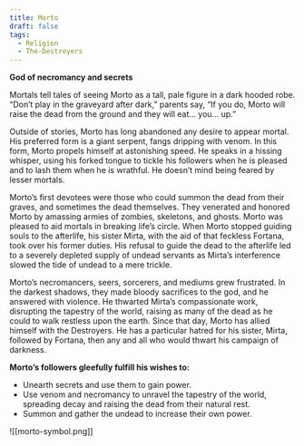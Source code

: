 ```yaml
---
title: Morto
draft: false
tags:
  - Religion
  - The-Destroyers
---
```

**God of necromancy and secrets**

Mortals tell tales of seeing Morto as a tall, pale figure in a dark hooded robe. “Don’t play in the graveyard after dark,” parents say, “If you do, Morto will raise the dead from the ground and they will eat… you… up.”

Outside of stories, Morto has long abandoned any desire to appear mortal. His preferred form is a giant serpent, fangs dripping with venom. In this form, Morto propels himself at astonishing speed. He speaks in a hissing whisper, using his forked tongue to tickle his followers when he is pleased and to lash them when he is wrathful. He doesn’t mind being feared by lesser mortals.

Morto’s first devotees were those who could summon the dead from their graves, and sometimes the dead themselves. They venerated and honored Morto by amassing armies of zombies, skeletons, and ghosts. Morto was pleased to aid mortals in breaking life’s circle. When Morto stopped guiding souls to the afterlife, his sister Mirta, with the aid of that feckless Fortana, took over his former duties. His refusal to guide the dead to the afterlife led to a severely depleted supply of undead servants as Mirta’s interference slowed the tide of undead to a mere trickle.

Morto’s necromancers, seers, sorcerers, and mediums grew frustrated. In the darkest shadows, they made bloody sacrifices to the god, and he answered with violence. He thwarted Mirta’s compassionate work, disrupting the tapestry of the world, raising as many of the dead as he could to walk restless upon the earth. Since that day, Morto has allied himself with the Destroyers. He has a particular hatred for his sister, Mirta, followed by Fortana, then any and all who would thwart his campaign of darkness.

**Morto’s followers gleefully fulfill his wishes to:**

- Unearth secrets and use them to gain power.
- Use venom and necromancy to unravel the tapestry of the world, spreading decay and raising the dead from their natural rest.
- Summon and gather the undead to increase their own power.

![[morto-symbol.png]]